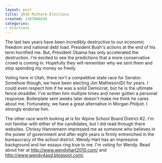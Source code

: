 ```yaml
---
layout: post
title: 2010 Midterm Elections
created: 1287806436
categories:
- elections
---
```

The last two years have been incredibly destructive to our economic freedom and national debt load.  President Bush's actions at the end of his term horrified me.  But, President Obama has only accelerated the destruction.  I'm excited to see the predictions that a more conservative crowd is coming in.  Hopefully they will remember why we sent them and stop spending my money so freely.

Voting here in Utah, there isn't a competitive state race for Senator.  Somehow though, we have been electing Jim Matheson(D) for years.  I could even respect him if he was a solid Democrat, but he is the ultimate fence straddler.  I've written him multiple times and never gotten a personal response.  Boilerplate sent weeks later doesn't make me think he cares about me.  Fortunately, we have a great alternative in Morgan Philpot.  I strongly endorse him.

The other race worth looking at is for Alpine School Board District #2.  I'm not familiar with either of the candidates, but I did read through there websites.  Chrissy Hannemann impressed me as someone who believes in the power of government and after eight years is firmly entrenched in the bureaucracy of the school district.  Wendy Hart has an impressive background and her essays ring true to me.  I'm voting for Wendy.  Read about her at http://www.wendyhart2010.com/ and http://www.wendy4asd.blogspot.com/.
